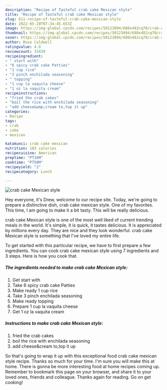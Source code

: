 ```yaml
---
description: "Recipe of Tasteful crab cake Mexican style"
title: "Recipe of Tasteful crab cake Mexican style"
slug: 611-recipe-of-tasteful-crab-cake-mexican-style
date: 2022-05-20T07:34:45.653Z
image: https://img-global.cpcdn.com/recipes/50123094/680x482cq70/crab-cake-mexican-style-recipe-main-photo.jpg
thumbnail: https://img-global.cpcdn.com/recipes/50123094/680x482cq70/crab-cake-mexican-style-recipe-main-photo.jpg
cover: https://img-global.cpcdn.com/recipes/50123094/680x482cq70/crab-cake-mexican-style-recipe-main-photo.jpg
author: Rose Caldwell
ratingvalue: 4.8
reviewcount: 33439
recipeingredient:
- " start with"
- "6 spicy crab cake Patties"
- "1 cup rice"
- "3 pinch enchilada seasoning"
- " topping"
- "1 cup la vaquita cheese"
- "1 oz la vaquita cream"
recipeinstructions:
- "fried the crab cakes"
- "boil the rice with enchilada seasoning"
- "add cheese&amp;cream to,top it up"
categories:
- Recipe
tags:
- crab
- cake
- mexican

katakunci: crab cake mexican 
nutrition: 183 calories
recipecuisine: American
preptime: "PT16M"
cooktime: "PT50M"
recipeyield: "2"
recipecategory: Lunch

---
```



![crab cake Mexican style](https://img-global.cpcdn.com/recipes/50123094/680x482cq70/crab-cake-mexican-style-recipe-main-photo.jpg)

Hey everyone, it's Drew, welcome to our recipe site. Today, we're going to prepare a distinctive dish, crab cake mexican style. One of my favorites. This time, I am going to make it a bit tasty. This will be really delicious.

crab cake Mexican style is one of the most well liked of current trending meals in the world. It's simple, it is quick, it tastes delicious. It is appreciated by millions every day. They are nice and they look wonderful. crab cake Mexican style is something that I've loved my entire life.




To get started with this particular recipe, we have to first prepare a few ingredients. You can cook crab cake mexican style using 7 ingredients and 3 steps. Here is how you cook that.

<!--inarticleads1-->

##### The ingredients needed to make crab cake Mexican style:

1. Get  start with
1. Take 6 spicy crab cake Patties
1. Make ready 1 cup rice
1. Take 3 pinch enchilada seasoning
1. Make ready  topping
1. Prepare 1 cup la vaquita cheese
1. Get 1 oz la vaquita cream




<!--inarticleads2-->

##### Instructions to make crab cake Mexican style:

1. fried the crab cakes
1. boil the rice with enchilada seasoning
1. add cheese&amp;cream to,top it up




So that's going to wrap it up with this exceptional food crab cake mexican style recipe. Thanks so much for your time. I'm sure you will make this at home. There is gonna be more interesting food at home recipes coming up. Remember to bookmark this page on your browser, and share it to your loved ones, friends and colleague. Thanks again for reading. Go on get cooking!
